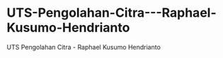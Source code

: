 # UTS-Pengolahan-Citra---Raphael-Kusumo-Hendrianto
UTS Pengolahan Citra - Raphael Kusumo Hendrianto
